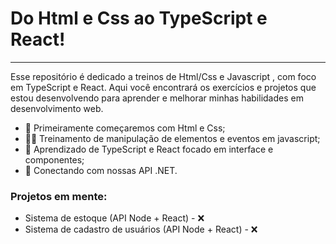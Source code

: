 # Do Html e Css ao TypeScript e React!
--- 

Esse repositório é dedicado a treinos de Html/Css e Javascript , com foco em TypeScript e React. Aqui você encontrará os exercícios e projetos que estou desenvolvendo para aprender e melhorar minhas habilidades em desenvolvimento web.

- 🚀 Primeiramente começaremos com Html e Css;
- 🏋🏽 Treinamento de manipulação de elementos e eventos em javascript;
- 📒 Aprendizado de TypeScript e React focado em interface e componentes;
- 👑 Conectando com nossas API .NET.

### Projetos em mente:
- Sistema de estoque (API Node + React) - ❌
- Sistema de cadastro de usuários (API Node + React) - ❌
